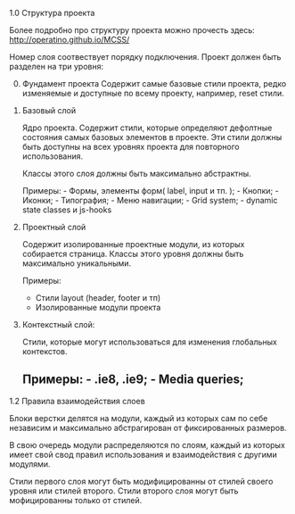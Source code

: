 1.0 Структура проекта
 
Более подробно про структуру проекта можно прочесть здесь: http://operatino.github.io/MCSS/

Номер слоя соотвествует порядку подключения. Проект должен быть разделен на три уровня:

  0. Фундамент проекта
      Содержит самые базовые стили проекта, редко изменяемые и доступные по всему проекту, например, reset стили.

  1. Базовый слой
  
      Ядро проекта. Содержит стили, которые определяют дефолтные состояния самых базовых элементов в проекте. Эти стили должны быть доступны на всех уровнях проекта для повторного использования.

      Классы этого слоя должны быть максимально абстрактны.

      Примеры:
         - Формы, элементы форм( label, input и тп. );
         - Кнопки;
         - Иконки;
         - Типография;
         - Меню навигации;
         - Grid system;
         - dynamic state classes и js-hooks
  
  2. Проектный слой
  
      Содержит изолированные проектные модули, из которых собирается страница. Классы этого уровня должны быть максимально уникальными.

      Примеры:
        - Стили layout (header, footer и тп)
        - Изолированные модули проекта

  3. Контекстный слой:
  
      Стили, которые могут использоваться для изменения глобальных контекстов.

      Примеры:
          - .ie8, .ie9;
          - Media queries;
        - 
1.2 Правила взаимодействия слоев

  Блоки верстки делятся на модули, каждый из которых сам по себе независим и максимально абстрагирован от фиксированных размеров.

  В свою очередь модули распределяются по слоям, каждый из которых имеет свой свод правил использования и взаимодействия с другими модулями.

  Стили первого слоя могут быть модифицированны от стилей своего уровня или стилей второго. Стили второго слоя могут быть мофицированны только от стилей.
